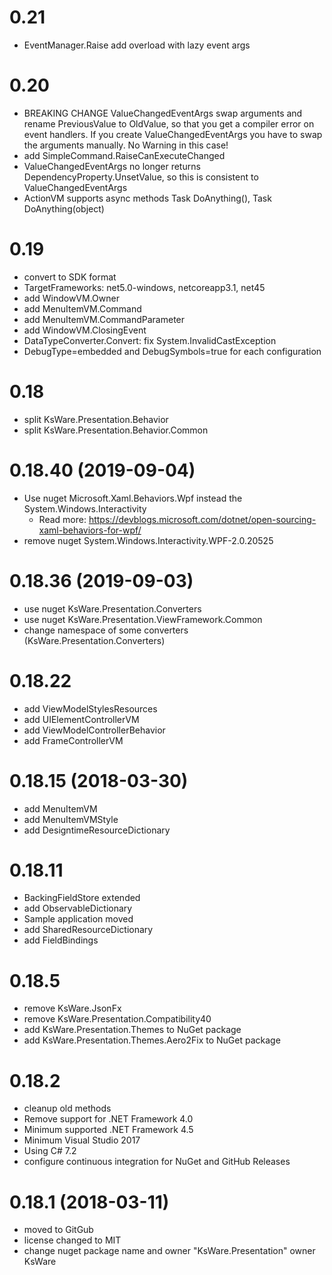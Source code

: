 # 0.21
- EventManager.Raise add overload with lazy event args

# 0.20
- BREAKING CHANGE ValueChangedEventArgs swap arguments and rename PreviousValue to OldValue, so that you get a compiler error on event handlers. If you create ValueChangedEventArgs you have to swap the arguments manually. No Warning in this case!
- add SimpleCommand.RaiseCanExecuteChanged
- ValueChangedEventArgs no longer returns DependencyProperty.UnsetValue, so this is consistent to ValueChangedEventArgs<T>
- ActionVM supports async methods  Task DoAnything(), Task DoAnything(object)

# 0.19
- convert to SDK format
- TargetFrameworks: net5.0-windows, netcoreapp3.1, net45
- add WindowVM.Owner
- add MenuItemVM.Command
- add MenuItemVM.CommandParameter
- add WindowVM.ClosingEvent
- DataTypeConverter.Convert: fix System.InvalidCastException
- DebugType=embedded and DebugSymbols=true for each configuration 

# 0.18
- split KsWare.Presentation.Behavior
- split KsWare.Presentation.Behavior.Common

# 0.18.40 (2019-09-04)
 - Use nuget Microsoft.Xaml.Behaviors.Wpf instead the System.Windows.Interactivity
   - Read more: https://devblogs.microsoft.com/dotnet/open-sourcing-xaml-behaviors-for-wpf/
- remove nuget System.Windows.Interactivity.WPF-2.0.20525
# 0.18.36 (2019-09-03)
- use nuget KsWare.Presentation.Converters
- use nuget KsWare.Presentation.ViewFramework.Common
- change namespace of some converters (KsWare.Presentation.Converters)
# 0.18.22
- add ViewModelStylesResources
- add UIElementControllerVM<T>
- add ViewModelControllerBehavior
- add FrameControllerVM
# 0.18.15 (2018-03-30)
- add MenuItemVM
- add MenuItemVMStyle
- add DesigntimeResourceDictionary
# 0.18.11
- BackingFieldStore extended
- add ObservableDictionary
- Sample application moved
- add SharedResourceDictionary
- add FieldBindings
# 0.18.5
- remove KsWare.JsonFx
- remove KsWare.Presentation.Compatibility40
- add KsWare.Presentation.Themes to NuGet package
- add KsWare.Presentation.Themes.Aero2Fix to NuGet package
# 0.18.2
- cleanup old methods
- Remove support for .NET Framework 4.0
- Minimum supported .NET Framework 4.5
- Minimum Visual Studio 2017
- Using C# 7.2
- configure continuous integration for NuGet and GitHub Releases
# 0.18.1 (2018-03-11)
- moved to GitGub
- license changed to MIT
- change nuget package name and owner "KsWare.Presentation" owner KsWare

